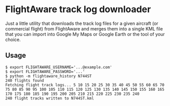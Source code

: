 # FlightAware track log downloader

Just a little utility that downloads the track log files for a given aircraft (or commercial flight) from FlightAware and merges them into a single KML file that you can import into Google My Maps or Google Earth or the tool of your choice.

## Usage

```
$ export FLIGHTAWARE_USERNAME='...@example.com'
$ export FLIGHTAWARE_PASSWORD='...'
$ python -m flightaware_history N744ST
240 flights found
Fetching flight track logs... 5 10 15 20 25 30 35 40 45 50 55 60 65 70 75 80 85 90 95 100 105 110 115 120 125 130 135 140 145 150 155 160 165 170 175 180 185 190 195 200 205 210 215 220 225 230 235 240 
240 flight tracks written to N744ST.kml
```